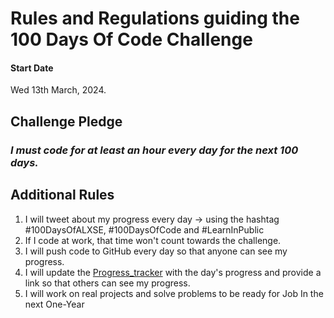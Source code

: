 # Rules and Regulations guiding the 100 Days Of Code Challenge

#### Start Date
Wed 13th March, 2024.

## Challenge Pledge
### *I must code for at least an hour every day for the next 100 days.*

## Additional Rules
1. I will tweet about my progress every day -> using the hashtag #100DaysOfALXSE, #100DaysOfCode and #LearnInPublic
2. If I code at work, that time won't count towards the challenge.
3. I will push code to GitHub every day so that anyone can see my progress.
4. I will update the [Progress_tracker](Progress_tracker.md) with the day's progress and provide a link so that others can see my progress.
5. I will work on real projects and solve problems to be ready for Job In the next One-Year 
